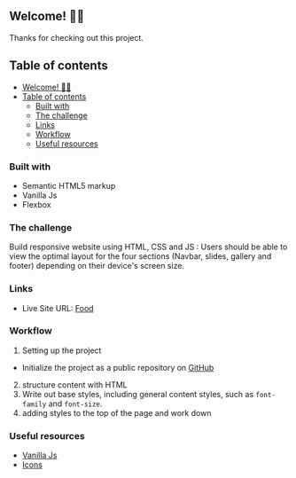 ## Welcome! 👋🏾

Thanks for checking out this project.

## Table of contents

- [Welcome! 👋🏾](#welcome-)
- [Table of contents](#table-of-contents)
  - [Built with](#built-with)
  - [The challenge](#the-challenge)
  - [Links](#links)
  - [Workflow](#workflow)
  - [Useful resources](#useful-resources)

### Built with

- Semantic HTML5 markup
- Vanilla Js
- Flexbox

### The challenge

Build responsive website using HTML, CSS and JS : 
Users should be able to view the optimal layout for the four sections (Navbar, slides, gallery and footer) depending on their device's screen size.

### Links

- Live Site URL: [Food](https://food-respsv.netlify.app/)

### Workflow

1.  Setting up the project
   - Initialize the project as a public repository on [GitHub](https://github.com/)
  
2.  structure content with HTML
3.  Write out base styles, including general content styles, such as `font-family` and `font-size`. 
4.  adding styles to the top of the page and work down


### Useful resources

- [Vanilla Js](https://vanilla.js.org/)
- [Icons](https://cdnjs.com/libraries/font-awesome)




